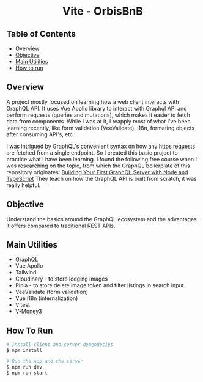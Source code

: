 
<h1 align="center">Vite - OrbisBnB</h1>

## Table of Contents

- [Overview](#overview)
- [Objective](#objective)
- [Main Utilities](#main-utilities)
- [How to run](#how-to-run)

## Overview

A project mostly focused on learning how a web client interacts with GraphQL API. 
It uses Vue Apollo library to interact with Graphql API and perform requests (queries and mutations), which makes it easier to fetch data from components.
While I was at it, I reapply most of what I've been learning recently, like form validation (VeeValidate), i18n, formating objects after consuming API's, etc.

I was intrigued by GraphQL's convenient syntax on how any https requests are fetched from a single endpoint. So I created this basic project to practice what I have been learning. I found the following free course when I was researching on the topic, from which the GraphQL boilerplate of this repository originates:
[Building Your First GraphQL Server with Node and TypeScript](https://www.newline.co/courses/the-newline-guide-to-building-your-first-graphql-server-with-node-and-typescript)
They teach on how the GraphQL API is built from scratch, it was really helpful.

## Objective
Understand the basics around the GraphQL ecosystem and the advantages it offers compared to traditional REST APIs.

## Main Utilities

- GraphQL
- Vue Apollo
- Tailwind
- Cloudinary - to store lodging images
- Pinia - to store delete image token and filter listings in search input
- VeeValidate (form validation)
- Vue i18n (internalization)
- Vitest
- V-Money3

## How To Run

```bash
# Install client and server dependecies
$ npm install

# Run the app and the server
$ npm run dev
$ npm run start
```

